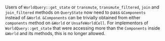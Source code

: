 Users of `WorldQuery::get_state` or `transmute`, `transmute_filtered`, `join` and `join_filtered` methods on `QueryState` now need to pass `&Components` instead of `&World`. 
`&Components` can be trivially obtained from either `components` method on `&World` or `UnsafeWorldCell`.
For implementors of `WorldQuery::get_state` that were accessing more than the `Components` inside `&World` and its methods, this is no longer allowed.

